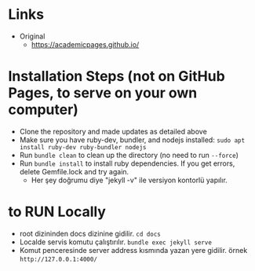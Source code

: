 
# Links
- Original 
  - https://academicpages.github.io/

# Installation Steps (not on GitHub Pages, to serve on your own computer)
- Clone the repository and made updates as detailed above
- Make sure you have ruby-dev, bundler, and nodejs installed: `sudo apt install ruby-dev ruby-bundler nodejs`
- Run `bundle clean` to clean up the directory (no need to run `--force`)
- Run `bundle install` to install ruby dependencies. If you get errors, delete Gemfile.lock and try again.
  - Her şey doğrumu diye "jekyll -v" ile versiyon kontorlü yapılır.

# to RUN Locally
- root dizininden docs dizinine gidilir.                                `cd docs`  
- Localde servis komutu çalıştırılır.                                   `bundle exec jekyll serve`  
- Komut penceresinde server address kısmında yazan yere gidilir. örnek  `http://127.0.0.1:4000/`